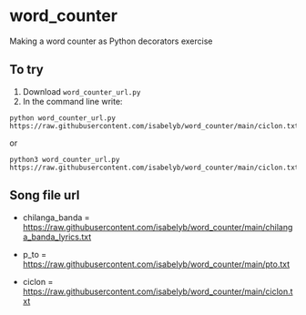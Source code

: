# word_counter
Making a word counter as Python decorators exercise

## To try

1. Download ```word_counter_url.py```
2. In the command line write:

```
python word_counter_url.py https://raw.githubusercontent.com/isabelyb/word_counter/main/ciclon.txt

```
or

```
python3 word_counter_url.py https://raw.githubusercontent.com/isabelyb/word_counter/main/ciclon.txt

```

## Song file url

* chilanga_banda = https://raw.githubusercontent.com/isabelyb/word_counter/main/chilanga_banda_lyrics.txt

* p_to = https://raw.githubusercontent.com/isabelyb/word_counter/main/pto.txt

* ciclon = https://raw.githubusercontent.com/isabelyb/word_counter/main/ciclon.txt
